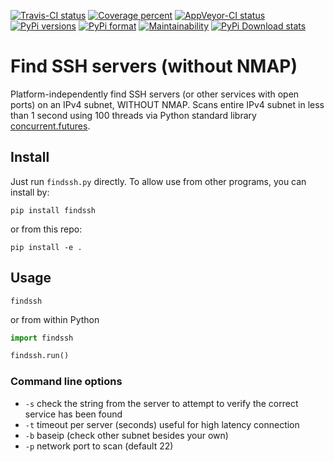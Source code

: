 [![Travis-CI status](https://travis-ci.org/scivision/findssh.svg?branch=master)](https://travis-ci.org/scivision/findssh)
[![Coverage percent](https://coveralls.io/repos/github/scivision/findssh/badge.svg?branch=master)](https://coveralls.io/github/scivision/findssh?branch=master)
[![AppVeyor-CI status](https://ci.appveyor.com/api/projects/status/pk5ebkekh0u4q90t?svg=true)](https://ci.appveyor.com/project/scivision/findssh)
[![PyPi versions](https://img.shields.io/pypi/pyversions/findssh.svg)](https://pypi.python.org/pypi/findssh)
[![PyPi format](https://img.shields.io/pypi/format/findssh.svg)](https://pypi.python.org/pypi/findssh)
[![Maintainability](https://api.codeclimate.com/v1/badges/c7409d3c78d12c3df14b/maintainability)](https://codeclimate.com/github/scivision/findssh/maintainability)
[![PyPi Download stats](http://pepy.tech/badge/findssh)](http://pepy.tech/project/findssh)

# Find SSH servers (without NMAP)

Platform-independently find SSH servers (or other services with open ports) on an IPv4 subnet, WITHOUT NMAP.
Scans entire IPv4 subnet in less than 1 second using 100 threads via Python standard library
[concurrent.futures](https://docs.python.org/3/library/concurrent.futures.html).

## Install

Just run `findssh.py` directly.
To allow use from other programs, you can install by:

    pip install findssh

or from this repo:

    pip install -e .


## Usage

    findssh

or from within Python

```python
import findssh

findssh.run()
```

### Command line options

* `-s`  check the string from the server to attempt to verify the correct service has been found
* `-t` timeout per server (seconds)  useful for high latency connection
* `-b` baseip (check other subnet besides your own) 
* `-p` network port to scan (default 22)

